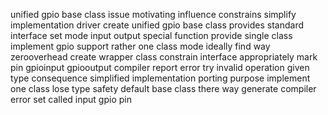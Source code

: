 unified gpio base class issue motivating influence constrains simplify implementation driver create unified gpio base class provides standard interface set mode input output special function provide single class implement gpio support rather one class mode ideally find way zerooverhead create wrapper class constrain interface appropriately mark pin gpioinput gpiooutput compiler report error try invalid operation given type consequence simplified implementation porting purpose implement one class lose type safety default base class there way generate compiler error set called input gpio pin